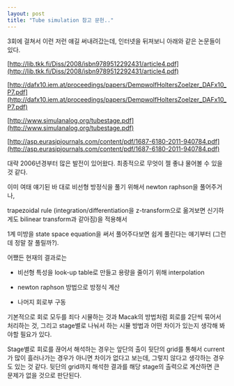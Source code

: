 ```yaml
---
layout: post
title: "Tube simulation 참고 문헌.."
---
```



3회에 걸쳐서 이런 저런 얘길 써내려갔는데, 인터넷을 뒤져보니 아래와 같은 논문들이 있다.




[http://lib.tkk.fi/Diss/2008/isbn9789512292431/article4.pdf](http://lib.tkk.fi/Diss/2008/isbn9789512292431/article4.pdf)


[http://dafx10.iem.at/proceedings/papers/DempwolfHoltersZoelzer_DAFx10_P7.pdf](http://dafx10.iem.at/proceedings/papers/DempwolfHoltersZoelzer_DAFx10_P7.pdf)


[http://www.simulanalog.org/tubestage.pdf](http://www.simulanalog.org/tubestage.pdf)


[http://asp.eurasipjournals.com/content/pdf/1687-6180-2011-940784.pdf](http://asp.eurasipjournals.com/content/pdf/1687-6180-2011-940784.pdf)





대략 2006년경부터 많은 발전이 있어왔다. 최종적으로 무엇이 젤 좋냐 물어볼 수 있을 것 같다.




이미 여태 얘기된 바 대로 비선형 방정식을 풀기 위해서 newton raphson을 풀어주거나,

trapezoidal rule (integration/differentiation을 z-transform으로 옮겨보면 신기하게도 bilinear transform과 같아짐)을 적용해서

1계 미방을 state space equation을 써서 풀어주다보면 쉽게 풀린다는 얘기부터 (그런데 정말 잘 풀릴까?).




어쨌든 현재의 결과로는 

- 비선형 특성을 look-up table로 만들고 용량을 줄이기 위해 interpolation

- newton raphson 방법으로 방정식 계산

- 나머지 회로부 구동




기본적으로 회로 모두를 죄다 시뮬하는 것과 Macak의 방법처럼 회로를 2단씩 묶어서 처리하는 것, 그리고 stage별로 나눠서 하는 시뮬 방법과 어떤 차이가 있는지 생각해 봐야할 필요가 있다. 




Stage별로 회로를 끊어서 해석하는 경우는 앞단의 출이 뒷단의 grid를 통해서 current가 많이 흘러나가는 경우가 아니면 차이가 없다고 보는데, 그렇지 않다고 생각하는 경우도 있는 것 같다. 뒷단의 grid까지 해석한 결과를 해당 stage의 출력으로 계산하면 큰 문제가 없을 것으로 판단된다.











